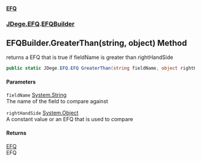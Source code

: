 #### [EFQ](index.md 'index')
### [JDege.EFQ](JDege_EFQ.md 'JDege.EFQ').[EFQBuilder](EFQBuilder.md 'JDege.EFQ.EFQBuilder')
## EFQBuilder.GreaterThan(string, object) Method
returns a EFQ that is true if fieldName is greater than rightHandSide  
```csharp
public static JDege.EFQ.EFQ GreaterThan(string fieldName, object rightHandSide);
```
#### Parameters
<a name='JDege_EFQ_EFQBuilder_GreaterThan(string_object)_fieldName'></a>
`fieldName` [System.String](https://docs.microsoft.com/en-us/dotnet/api/System.String 'System.String')  
The name of the field to compare against
  
<a name='JDege_EFQ_EFQBuilder_GreaterThan(string_object)_rightHandSide'></a>
`rightHandSide` [System.Object](https://docs.microsoft.com/en-us/dotnet/api/System.Object 'System.Object')  
A constant value or an EFQ that is used to compare
  
#### Returns
[EFQ](EFQ.md 'JDege.EFQ.EFQ')  
EFQ
